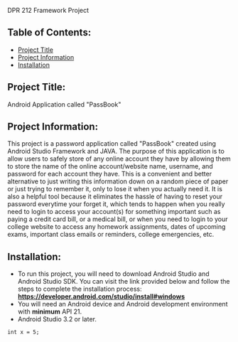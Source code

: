 DPR 212 Framework Project

## Table of Contents:
* [Project Title](#project-title)
* [Project Information](#project-information)
* [Installation](#installation)
## Project Title:
Android Application called "PassBook"
## Project Information:
This project is a password application called "PassBook" created using Android Studio Framework and JAVA. The purpose of this application is to allow users to safely store  of any online account they have by allowing them to store the name of the online account/website name, username, and password for each account they have. This is a convenient and better alternative to just writing this information down on a random piece of paper or just trying to remember it, only to lose it when you actually need it. It is also a helpful tool because it eliminates the hassle of having to reset your password everytime your forget it, which tends to happen when you really need to login to access your account(s) for something important such as paying a credit card bill, or a medical bill, or when
you need to login to your college website to access any homework assignments, dates of upcoming exams, important class emails or reminders, college emergencies, etc.
## Installation:
* To run this project, you will need to download Android Studio and Android Studio SDK. You can visit the link provided below and follow the steps to complete the installation process:
 <b>   https://developer.android.com/studio/install#windows </b>
* You will need an Android device and Android development environment with <b>minimum</b> API 21.
* Android Studio 3.2 or later.

`int x = 5;`
